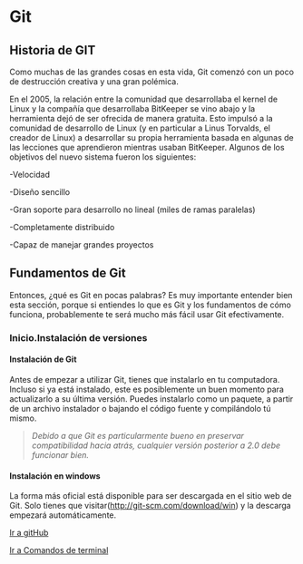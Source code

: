# **Git**
## Historia de GIT
Como muchas de las grandes cosas en esta vida, Git comenzó con un poco de destrucción creativa y una gran polémica.

En el 2005, la relación entre la comunidad que desarrollaba el kernel de Linux y la compañía que desarrollaba BitKeeper se vino abajo y la herramienta dejó de ser ofrecida de manera gratuita. Esto impulsó a la comunidad de desarrollo de Linux (y en particular a Linus Torvalds, el creador de Linux) a desarrollar su propia herramienta basada en algunas de las lecciones que aprendieron mientras usaban BitKeeper. Algunos de los objetivos del nuevo sistema fueron los siguientes:

-Velocidad

-Diseño sencillo

-Gran soporte para desarrollo no lineal (miles de ramas paralelas)

-Completamente distribuido

-Capaz de manejar grandes proyectos

## Fundamentos de Git
Entonces, ¿qué es Git en pocas palabras? Es muy importante entender bien esta sección, porque si entiendes lo que es Git y los fundamentos de cómo funciona, probablemente te será mucho más fácil usar Git efectivamente. 

### Inicio.Instalación de versiones

#### **Instalación de Git**
Antes de empezar a utilizar Git, tienes que instalarlo en tu computadora. Incluso si ya está instalado, este es posiblemente un buen momento para actualizarlo a su última versión. Puedes instalarlo como un paquete, a partir de un archivo instalador o bajando el código fuente y compilándolo tú mismo.

> *Debido a que Git es particularmente bueno en preservar compatibilidad hacia atrás, cualquier versión posterior a 2.0 debe funcionar bien.*

#### **Instalación en windows**
La forma más oficial está disponible para ser descargada en el sitio web de Git. Solo tienes que visitar(http://git-scm.com/download/win) y la descarga empezará automáticamente.

[Ir a gitHub](./github.md)

[Ir a Comandos de terminal](./comandos.md)
